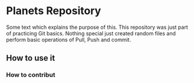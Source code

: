 # Planets Repository

Some text which explains the purpose of this. This repository was just part of practicing Git basics. Nothing special just created random files and perform basic operations of Pull, Push and commit. 


## How to use it



### How to contribut


